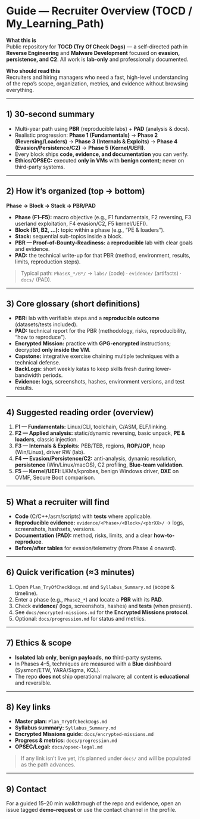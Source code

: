 
# Guide — Recruiter Overview (TOCD / My_Learning_Path)

**What this is**  
Public repository for **TOCD (Try Of Check Dogs)** — a self-directed path in **Reverse Engineering** and **Malware Development** focused on **evasion, persistence, and C2**. All work is **lab-only** and professionally documented.

**Who should read this**  
Recruiters and hiring managers who need a fast, high-level understanding of the repo’s scope, organization, metrics, and evidence without browsing everything.

---

## 1) 30-second summary
- Multi-year path using **PBR** (reproducible labs) + **PAD** (analysis & docs).
- Realistic progression: **Phase 1 (Fundamentals)** → **Phase 2 (Reversing/Loaders)** → **Phase 3 (Internals & Exploits)** → **Phase 4 (Evasion/Persistence/C2)** → **Phase 5 (Kernel/UEFI)**.
- Every block ships **code, evidence, and documentation** you can verify.
- **Ethics/OPSEC:** executed **only in VMs** with **benign content**; never on third-party systems.

---

## 2) How it’s organized (top → bottom)
**Phase → Block → Stack → PBR/PAD**

- **Phase (F1–F5):** macro objective (e.g., F1 fundamentals, F2 reversing, F3 userland exploitation, F4 evasion/C2, F5 kernel/UEFI).  
- **Block (B1, B2, …):** topic within a phase (e.g., “PE & loaders”).  
- **Stack:** sequential sub-topics inside a block.  
- **PBR — Proof-of-Bounty-Readiness:** a **reproducible** lab with clear goals and evidence.  
- **PAD:** the technical write-up for that PBR (method, environment, results, limits, reproduction steps).

> Typical path: `PhaseX_*/B*/` → `labs/` (code) · `evidence/` (artifacts) · `docs/` (PAD).

---

## 3) Core glossary (short definitions)
- **PBR:** lab with verifiable steps and a **reproducible outcome** (datasets/tests included).  
- **PAD:** technical report for the PBR (methodology, risks, reproducibility, “how to reproduce”).  
- **Encrypted Mission:** practice with **GPG-encrypted** instructions; decrypted **only inside the VM**.  
- **Capstone:** integrative exercise chaining multiple techniques with a technical defense.  
- **BackLogs:** short weekly katas to keep skills fresh during lower-bandwidth periods.  
- **Evidence:** logs, screenshots, hashes, environment versions, and test results.

---

## 4) Suggested reading order (overview)
1. **F1 — Fundamentals:** Linux/CLI, toolchain, C/ASM, ELF/linking.  
2. **F2 — Applied analysis:** static/dynamic reversing, basic unpack, **PE & loaders**, classic injection.  
3. **F3 — Internals & Exploits:** PEB/TEB, regions, **ROP/JOP**, heap (Win/Linux), driver RW (lab).  
4. **F4 — Evasion/Persistence/C2:** anti-analysis, dynamic resolution, **persistence** (Win/Linux/macOS), C2 profiling, **Blue-team validation**.  
5. **F5 — Kernel/UEFI:** LKMs/kprobes, benign Windows driver, **DXE** on OVMF, Secure Boot comparison.

---

## 5) What a recruiter will find
- **Code** (C/C++/asm/scripts) with **tests** where applicable.  
- **Reproducible evidence:** `evidence/<Phase>/<Block>/<pbrXX>/` → logs, screenshots, hashsets, versions.  
- **Documentation (PAD):** method, risks, limits, and a clear **how-to-reproduce**.  
- **Before/after tables** for evasion/telemetry (from Phase 4 onward).

---

## 6) Quick verification (≈3 minutes)
1. Open `Plan_TryOfCheckDogs.md` and `Syllabus_Summary.md` (scope & timeline).  
2. Enter a phase (e.g., `Phase2_*`) and locate a **PBR** with its **PAD**.  
3. Check **evidence/** (logs, screenshots, hashes) and **tests** (when present).  
4. See `docs/encrypted-missions.md` for the **Encrypted Missions protocol**.  
5. Optional: `docs/progression.md` for status and metrics.

---

## 7) Ethics & scope
- **Isolated lab only**, **benign payloads**, **no** third-party systems.  
- In Phases 4–5, techniques are measured with a **Blue** dashboard (Sysmon/ETW, YARA/Sigma, KQL).  
- The repo **does not** ship operational malware; all content is **educational** and reversible.

---

## 8) Key links
- **Master plan:** `Plan_TryOfCheckDogs.md`  
- **Syllabus summary:** `Syllabus_Summary.md`  
- **Encrypted Missions guide:** `docs/encrypted-missions.md`  
- **Progress & metrics:** `docs/progression.md`  
- **OPSEC/Legal:** `docs/opsec-legal.md`

> If any link isn’t live yet, it’s planned under `docs/` and will be populated as the path advances.

---

## 9) Contact
For a guided 15–20 min walkthrough of the repo and evidence, open an issue tagged **demo-request** or use the contact channel in the profile.
```
